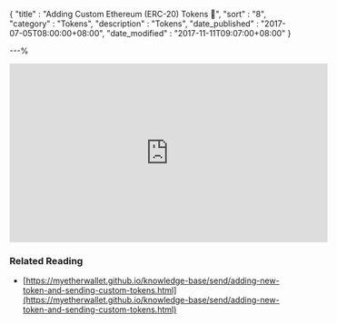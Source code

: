 {
"title"       : "Adding Custom Ethereum (ERC-20) Tokens 🎥",
"sort"        : "8",
"category"    : "Tokens",
"description" : "Tokens",
"date_published" : "2017-07-05T08:00:00+08:00",
"date_modified"  : "2017-11-11T09:07:00+08:00"
}

---%


<div class="video__wrapper">
<iframe width="560" height="315" src="https://www.youtube.com/embed/2zHcAdvnk98" frameborder="0" allowfullscreen></iframe>
</div>

### Related Reading
- [https://myetherwallet.github.io/knowledge-base/send/adding-new-token-and-sending-custom-tokens.html](https://myetherwallet.github.io/knowledge-base/send/adding-new-token-and-sending-custom-tokens.html)

